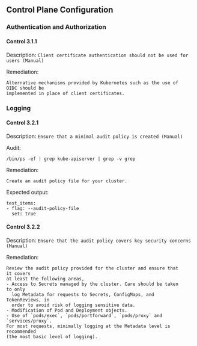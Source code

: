 ## Control Plane Configuration

### Authentication and Authorization

#### Control 3.1.1

Description: `Client certificate authentication should not be used for users
(Manual)`

Remediation:

```
Alternative mechanisms provided by Kubernetes such as the use of
OIDC should be
implemented in place of client certificates.
```

### Logging

#### Control 3.2.1

Description: `Ensure that a minimal audit policy is created (Manual)`

Audit:

```
/bin/ps -ef | grep kube-apiserver | grep -v grep
```

Remediation:

```
Create an audit policy file for your cluster.
```

Expected output:

```
test_items:
- flag: --audit-policy-file
  set: true
```

#### Control 3.2.2

Description: `Ensure that the audit policy covers key security concerns
(Manual)`

Remediation:

```
Review the audit policy provided for the cluster and ensure that
it covers
at least the following areas,
- Access to Secrets managed by the cluster. Care should be taken
to only
  log Metadata for requests to Secrets, ConfigMaps, and
TokenReviews, in
  order to avoid risk of logging sensitive data.
- Modification of Pod and Deployment objects.
- Use of `pods/exec`, `pods/portforward`, `pods/proxy` and
`services/proxy`.
For most requests, minimally logging at the Metadata level is
recommended
(the most basic level of logging).
```

